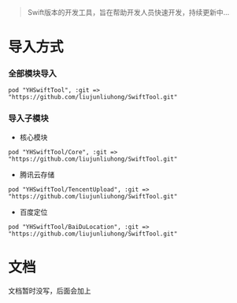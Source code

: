 
> Swift版本的开发工具，旨在帮助开发人员快速开发，持续更新中...

# 导入方式

### 全部模块导入
`pod "YHSwiftTool", :git => "https://github.com/liujunliuhong/SwiftTool.git"`

### 导入子模块

- 核心模块

`pod "YHSwiftTool/Core", :git => "https://github.com/liujunliuhong/SwiftTool.git"`

- 腾讯云存储

`pod "YHSwiftTool/TencentUpload", :git => "https://github.com/liujunliuhong/SwiftTool.git"`

- 百度定位

`pod "YHSwiftTool/BaiDuLocation", :git => "https://github.com/liujunliuhong/SwiftTool.git"`

# 文档
文档暂时没写，后面会加上
